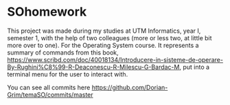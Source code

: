 # SOhomework

This project was made during my studies at UTM Informatics, year I, semester 1, with the help of two colleagues (more or less two, at little bit more over to one). For the Operating System course. It represents a summary of commands from this book, https://www.scribd.com/doc/40018134/Introducere-in-sisteme-de-operare-By-Rughini%C8%99-R-Deaconescu-R-Milescu-G-Bardac-M, put into a terminal menu for the user to interact with.

You can see all commits here https://github.com/Dorian-Grim/temaSO/commits/master
